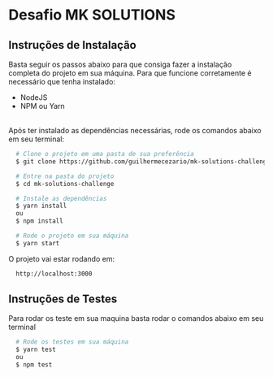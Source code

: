 # Desafio MK SOLUTIONS

## Instruções de Instalação
Basta seguir os passos abaixo para que consiga fazer a instalação completa do projeto em sua máquina.
Para que funcione corretamente é necessário que tenha instalado:
- NodeJS
- NPM ou Yarn
<br>
Após ter instalado as dependências necessárias, rode os comandos abaixo em seu terminal:

```bash
  # Clone o projeto em uma pasta de sua preferência
  $ git clone https://github.com/guilhermecezario/mk-solutions-challenge

  # Entre na pasta do projeto
  $ cd mk-solutions-challenge

  # Instale as dependências
  $ yarn install
  ou 
  $ npm install

  # Rode o projeto em sua máquina
  $ yarn start
```

O projeto vai estar rodando em:
```bash
  http://localhost:3000
```

## Instruções de Testes
Para rodar os teste em sua maquina basta rodar o comandos abaixo em seu terminal

```bash
  # Rode os testes em sua máquina
  $ yarn test
  ou
  $ npm test
```